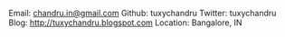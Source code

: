 Email:    chandru.in@gmail.com
Github: tuxychandru
Twitter: tuxychandru
Blog: http://tuxychandru.blogspot.com
Location: Bangalore, IN
